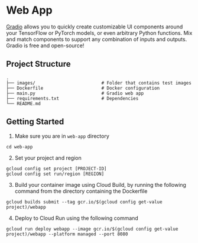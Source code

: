 # Web App

[Gradio](https://gradio.app/) allows you to quickly create customizable UI components around your TensorFlow or PyTorch models, or even arbitrary Python functions. Mix and match components to support any combination of inputs and outputs. Gradio is free and open-source!

## Project Structure

    .             
    ├── images/                         # Folder that contains test images
    ├── Dockerfile                      # Docker configuration
    ├── main.py                         # Gradio web app
    ├── requirements.txt                # Dependencies
    └── README.md


## Getting Started

1. Make sure you are in `web-app` directory
```
cd web-app
```
2. Set your project and region
```
gcloud config set project [PROJECT-ID]
gcloud config set run/region [REGION]
```
3. Build your container image using Cloud Build, by running the following command from the directory containing the Dockerfile
```
gcloud builds submit --tag gcr.io/$(gcloud config get-value project)/webapp
```
4. Deploy to Cloud Run using the following command
```
gcloud run deploy webapp --image gcr.io/$(gcloud config get-value project)/webapp --platform managed --port 8080
```